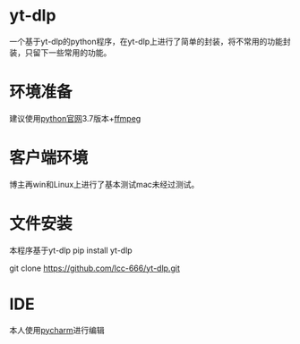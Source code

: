# yt-dlp
一个基于yt-dlp的python程序，在yt-dlp上进行了简单的封装，将不常用的功能封装，只留下一些常用的功能。

# 环境准备
建议使用[python官网](https://www.python.org/)3.7版本+[ffmpeg](https://ffmpeg.org/)

# 客户端环境
博主再win和Linux上进行了基本测试mac未经过测试。

#  文件安装
本程序基于yt-dlp
pip install yt-dlp

git clone https://github.com/lcc-666/yt-dlp.git

# IDE
本人使用[pycharm](https://www.jetbrains.com/pycharm/)进行编辑
